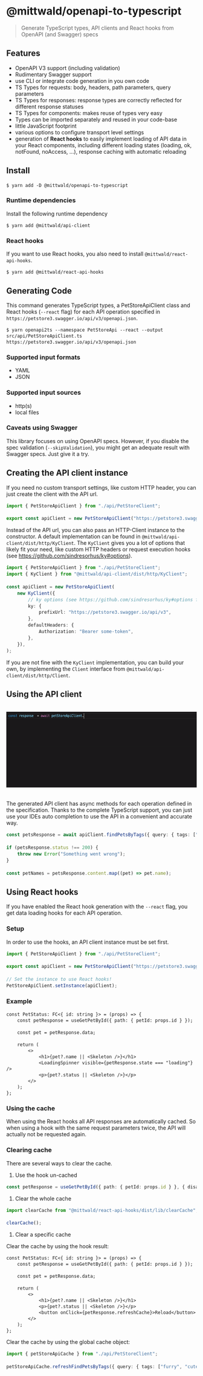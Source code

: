 # @mittwald/openapi-to-typescript

> Generate TypeScript types, API clients and React hooks from OpenAPI (and Swagger) specs

## Features

-   OpenAPI V3 support (including validation)
-   Rudimentary Swagger support
-   use CLI or integrate code generation in you own code
-   TS Types for requests: body, headers, path parameters, query parameters
-   TS Types for responses: response types are correctly reflected for different response statuses
-   TS Types for components: makes reuse of types very easy
-   Types can be imported separately and reused in your code-base
-   little JavaScript footprint
-   various options to configure transport level settings
-   generation of **React hooks** to easily implement loading of API data in your React components, including different loading states
    (loading, ok, notFound, noAccess, ...), response caching with automatic reloading

## Install

```shell script
$ yarn add -D @mittwald/openapi-to-typescript
```

### Runtime dependencies

Install the following runtime dependency

```shell script
$ yarn add @mittwald/api-client
```

### React hooks

If you want to use React hooks, you also need to install `@mittwald/react-api-hooks`.

```shell script
$ yarn add @mittwald/react-api-hooks
```

## Generating Code

This command generates TypeScript types, a PetStoreApiClient class and React hooks (`--react` flag) for each API operation specified in
`https://petstore3.swagger.io/api/v3/openapi.json`.

```shell script
$ yarn openapi2ts --namespace PetStoreApi --react --output src/api/PetStoreApiClient.ts https://petstore3.swagger.io/api/v3/openapi.json
```

### Supported input formats

-   YAML
-   JSON

### Supported input sources

-   http(s)
-   local files

### Caveats using Swagger

This library focuses on using OpenAPI specs. However, if you disable the spec validation (`--skipValidation`), you might get an adequate
result with Swagger specs. Just give it a try.

## Creating the API client instance

If you need no custom transport settings, like custom HTTP header, you can just create the client with the API url.

```typescript
import { PetStoreApiClient } from "./api/PetStoreClient";

export const apiClient = new PetStoreApiClient("https://petstore3.swagger.io/api/v3");
```

Instead of the API url, you can also pass an HTTP-Client instance to the constructor. A default implementation can be found in
`@mittwald/api-client/dist/http/KyClient`. The `KyClient` gives you a lot of options that likely fit your need, like custom HTTP headers or
request execution hooks (see https://github.com/sindresorhus/ky#options).

```typescript
import { PetStoreApiClient } from "./api/PetStoreClient";
import { KyClient } from "@mittwald/api-client/dist/http/KyClient";

const apiClient = new PetStoreApiClient(
    new KyClient({
        // ky options (see https://github.com/sindresorhus/ky#options for more)
        ky: {
            prefixUrl: "https://petstore3.swagger.io/api/v3",
        },
        defaultHeaders: {
            Authorization: "Bearer some-token",
        },
    }),
);
```

If you are not fine with the `KyClient` implementation, you can build your own, by implementing the `Client` interface from
`@mittwald/api-client/dist/http/Client`.

## Using the API client

<div align="center">
	<br>
	<div>
		<img width="600" height="200" src="media/editor-example.gif" alt="Editor example">
	</div>
	<br>
</div>

The generated API client has async methods for each operation defined in the specification. Thanks to the complete TypeScript support, you
can just use your IDEs auto completion to use the API in a convenient and accurate way.

```typescript
const petsResponse = await apiClient.findPetsByTags({ query: { tags: ["furry", "cute"] } });

if (petsResponse.status !== 200) {
    throw new Error("Something went wrong");
}

const petNames = petsResponse.content.map((pet) => pet.name);
```

## Using React hooks

If you have enabled the React hook generation with the `--react` flag, you get data loading hooks for each API operation.

### Setup

In order to use the hooks, an API client instance must be set first.

```typescript
import { PetStoreApiClient } from "./api/PetStoreClient";

export const apiClient = new PetStoreApiClient("https://petstore3.swagger.io/api/v3");

// Set the instance to use React hooks!
PetStoreApiClient.setInstance(apiClient);
```

### Example

```tsx
const PetStatus: FC<{ id: string }> = (props) => {
    const petResponse = useGetPetById({ path: { petId: props.id } });

    const pet = petResponse.data;

    return (
        <>
            <h1>{pet?.name || <Skeleton />}</h1>
            <LoadingSpinner visible={petResponse.state === "loading"} />
            <p>{pet?.status || <Skeleton />}</p>
        </>
    );
};
```

### Using the cache

When using the React hooks all API responses are automatically cached. So when using a hook with the same request parameters twice, the API
will actually not be requested again.

### Clearing cache

There are several ways to clear the cache.

1. Use the hook un-cached

```typescript
const petResponse = useGetPetById({ path: { petId: props.id } }, { disableCache: true });
```

1. Clear the whole cache

```typescript
import clearCache from "@mittwald/react-api-hooks/dist/lib/clearCache";

clearCache();
```

1. Clear a specific cache

Clear the cache by using the hook result:

```tsx
const PetStatus: FC<{ id: string }> = (props) => {
    const petResponse = useGetPetById({ path: { petId: props.id } });

    const pet = petResponse.data;

    return (
        <>
            <h1>{pet?.name || <Skeleton />}</h1>
            <p>{pet?.status || <Skeleton />}</p>
            <button onClick={petResponse.refreshCache}>Reload</button>
        </>
    );
};
```

Clear the cache by using the global cache object:

```typescript
import { petStoreApiCache } from "./api/PetStoreClient";

petStoreApiCache.refreshFindPetsByTags({ query: { tags: ["furry", "cute"] } });
```
